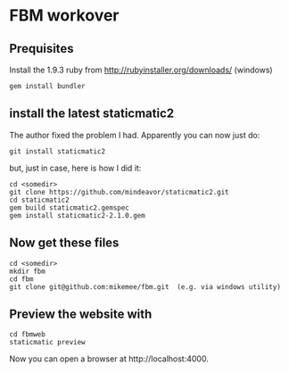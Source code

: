 FBM workover
============

Prequisites
-----------

Install the 1.9.3 ruby from http://rubyinstaller.org/downloads/ (windows)

    gem install bundler


install the latest staticmatic2
-------------------------------

The author fixed the problem I had. Apparently you can now just do:

    git install staticmatic2

but, just in case, here is how I did it:

    cd <somedir>
    git clone https://github.com/mindeavor/staticmatic2.git
    cd staticmatic2
    gem build staticmatic2.gemspec
    gem install staticmatic2-2.1.0.gem


Now get these files
-------------------

    cd <somedir>
    mkdir fbm
    cd fbm
    git clone git@github.com:mikemee/fbm.git  (e.g. via windows utility)


Preview the website with
------------------------

    cd fbmweb
    staticmatic preview

Now you can open a browser at http://localhost:4000.

